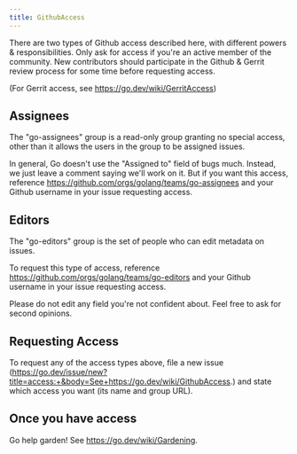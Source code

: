 ```yaml
---
title: GithubAccess
---
```


There are two types of Github access described here, with different powers & responsibilities. Only ask for access if you're an active member of the community. New contributors should participate in the Github & Gerrit review process for some time before requesting access.

(For Gerrit access, see https://go.dev/wiki/GerritAccess)

## Assignees

The "go-assignees" group is a read-only group granting no special access, other than it allows the users in the group to be assigned issues.

In general, Go doesn't use the "Assigned to" field of bugs much. Instead, we just leave a comment saying we'll work on it. But if you want this access, reference https://github.com/orgs/golang/teams/go-assignees and your Github username in your issue requesting access.

## Editors

The "go-editors" group is the set of people who can edit metadata on issues.

To request this type of access, reference https://github.com/orgs/golang/teams/go-editors and your Github username in your issue requesting access.

Please do not edit any field you're not confident about. Feel free to ask for second opinions.

## Requesting Access

To request any of the access types above, file a new issue (https://go.dev/issue/new?title=access:+&body=See+https://go.dev/wiki/GithubAccess.) and state which access you want (its name and group URL).

## Once you have access

Go help garden! See https://go.dev/wiki/Gardening.

